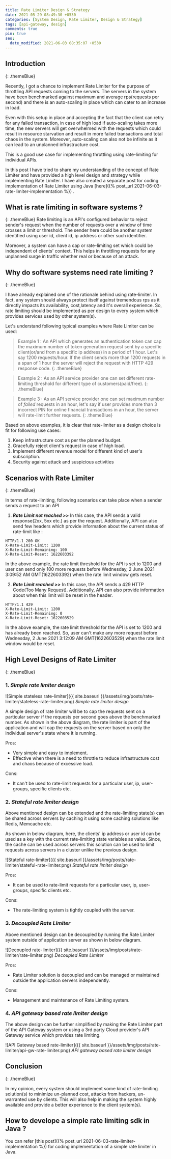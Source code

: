```yaml
---
title: Rate Limiter Design & Strategy
date: 2021-05-29 08:49:30 +0530
categories: [System Design, Rate Limiter, Design & Strategy]
tags: [api-gateway, design]
comments: true
pin: true
seo:
  date_modified: 2021-06-03 08:35:07 +0530
---
```


## Introduction
{: .themeBlue}

Recently, I got a chance to implement Rate Limiter for the purpose of throttling API requests coming to the servers. The servers in the system have been benchmarked against maximum and average rps(requests per second) and there is an auto-scaling in place which can cater to an increase in load.

Even with this setup in place and accepting the fact that the client can retry for any failed transaction, in case of high load if auto-scaling takes more time, the new servers will get overwhelmed with the requests which could result in resource starvation and result in more failed transactions and total chaos in the system. Moreover, auto-scaling can also not be infinite as it can lead to an unplanned infrastructure cost. 

This is a good use case for implementing throttling using rate-limiting for individual APIs.

In this post I have tried to share my understanding of the concept of Rate Limiter and have provided a high level design and strategy while implementing Rate Limiter. I have also created a separate post for coding implementation of Rate Limiter using Java [here]({% post_url 2021-06-03-rate-limiter-implementation %}) .

## What is rate limiting in software systems ?
{: .themeBlue}
Rate limiting is an API's configured behavior to reject sender's request when the number of requests over a window of time crosses a limit or threshold. The sender here could be another system identified using user id, client id, ip address or other such identifier.

Moreover, a system can have a cap or rate-limiting set which could be independent of clients' context. This helps in throttling requests for any unplanned surge in traffic whether real or because of an attack.

## Why do software systems need rate limiting ?
{: .themeBlue}

I have already explained one of the rationale behind using rate-limiter. In fact, any system should always protect itself against tremendous rps as it directly impacts its availability, cost,latency and it's overall experience. So, rate limiting should be implemented as per design to every system which provides services used by other system(s). 

Let's understand following typical examples where Rate Limiter can be used:

> Example 1 : An API which generates an authentication token can cap the maximum number of token generation request sent by a specific client(or/and from a specific ip address) in a period of 1 hour. Let's say 1200 requests/hour. If the client sends more than 1200 requests in a span of 1 hour the server will reject the request with  HTTP 429 response code.
{: .themeBlue}

> Example 2 : As an API service provider one can set different rate-limiting threshold for different type of customers(paid/free).
{: .themeBlue}

> Example 3 : As an API service provider one can set maximum number of _failed_ requests in an hour, let's say if user provides more than 3 incorrect PIN for online financial transactions in an hour, the server will rate-limit further requests.
{: .themeBlue}

Based on above examples, it is clear that rate-limiter as a design choice is fit for following use cases:
1. Keep infrastructure cost as per the planned budget.
2. Gracefully reject client's request in case of high load.
3. Implement different revenue model for different kind of user's subscription.
4. Security against attack and suspicious activities

## Scenarios with Rate Limiter
{: .themeBlue}

In terms of rate-limiting, following scenarios can take place when a sender sends a request to an API
1. _**Rate Limit not reached >>**_  In this case, the API sends a valid response(2xx, 5xx etc.) as per the request. Additionally, API can also send few headers which provide information about the current status of rate-limit like :

```
HTTP/1.1 200 OK
X-Rate-Limit-Limit: 1200
X-Rate-Limit-Remaining: 100
X-Rate-Limit-Reset: 1622603392
```

In the above example, the rate limit threshold for the API is set to 1200 and user can send only 100 more requests before Wednesday, 2 June 2021 3:09:52 AM GMT(1622603392) when the rate limit window gets reset.

2. _**Rate Limit reached >>**_ In this case, the API sends a 429 HTTP Code(Too Many Request). Additionally, API can also provide information about when this limit will be reset in the header.

```
HTTP/1.1 429
X-Rate-Limit-Limit: 1200
X-Rate-Limit-Remaining: 0
X-Rate-Limit-Reset: 1622603529
```

In the above example, the rate limit threshold for the API is set to 1200 and has already been reached. So, user can't make any more request before Wednesday, 2 June 2021 3:12:09 AM GMT(1622603529) when the rate limit window would be reset.

## High Level Designs of Rate Limiter
{: .themeBlue}

### 1. _Simple rate limiter design_

![Simple stateless rate-limiter]({{ site.baseurl }}/assets/img/posts/rate-limiter/stateless-rate-limiter.png)
_Simple rate limiter design_

A simple design of rate limiter will be to cap the requests sent on a particular server if the requests per second goes above the benchmarked number. As shown in the above diagram, the rate limiter is part of the application and will cap the requests on the server based on only the individual server's state where it is running.

Pros:
* Very simple and easy to implement.
* Effective when there is a need to throttle to reduce infrastructure cost and chaos because of excessive load.

Cons:
* It can't be used to rate-limit requests for a particular user, ip, user-groups, specific clients etc.

### 2. _Stateful rate limiter design_

Above mentioned design can be extended and the rate-limiting state(s) can be shared across servers by caching it using some caching solutions like Redis, Memcache etc.

As shown in below diagram, here, the clients' ip address or user id can be used as a key with the current rate-limiting state variables as value. Since, the cache can be used across servers this solution can be used to limit requests across servers in a cluster unlike the previous design.

![Stateful rate-limiter]({{ site.baseurl }}/assets/img/posts/rate-limiter/stateful-rate-limiter.png)
_Stateful rate limiter design_

Pros:
* It can be used to rate-limit requests for a particular user, ip, user-groups, specific clients etc.

Cons:
* The rate-limiting system is tightly coupled with the server.

### 3. _Decoupled Rate Limiter_

Above mentioned design can be decoupled by running the Rate Limiter system outside of application server as shown in below diagram.

![Decoupled rate-limiter]({{ site.baseurl }}/assets/img/posts/rate-limiter/rate-limiter.png)
_Decoupled Rate Limiter_

Pros:
* Rate Limiter solution is decoupled and can be managed or maintained outside the application servers independently.

Cons:
* Management and maintenance of Rate Limiting system.

### 4. _API gateway based rate limiter design_

The above design can be further simplified by making the Rate Limiter part of the API Gateway system or using a 3rd party Cloud provider's API Gateway service which provides rate limiting.

![API Gateway based rate-limiter]({{ site.baseurl }}/assets/img/posts/rate-limiter/api-gw-rate-limiter.png)
_API gateway based rate limiter design_

## Conclusion
{: .themeBlue}

In my opinion, every system should implement some kind of rate-limiting solution(s) to minimize un-planned cost, attacks from hackers, un-warranted use by clients. This will also help in making the system highly available and provide a better experience to the client system(s).

## How to develope a simple rate limiting sdk in Java ?

You can refer [this post]({% post_url 2021-06-03-rate-limiter-implementation %}) for coding implementation of a simple rate limiter in Java.